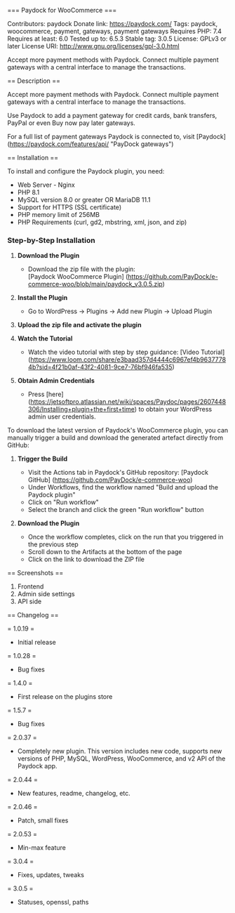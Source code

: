 === Paydock for WooCommerce ===

Contributors: paydock
Donate link: https://paydock.com/
Tags: paydock, woocommerce, payment, gateways, payment gateways
Requires PHP: 7.4
Requires at least: 6.0
Tested up to: 6.5.3
Stable tag: 3.0.5
License: GPLv3 or later
License URI: http://www.gnu.org/licenses/gpl-3.0.html

Accept more payment methods with Paydock. Connect multiple payment gateways with a central interface to manage the transactions.

== Description ==

Accept more payment methods with Paydock. Connect multiple payment gateways with a central interface to manage the transactions.

Use Paydock to add a payment gateway for credit cards, bank transfers, PayPal or even Buy now pay later gateways.

For a full list of payment gateways Paydock is connected to, visit [Paydock] (https://paydock.com/features/api/ "PayDock gateways")

== Installation ==

To install and configure the Paydock plugin, you need:

* Web Server - Nginx
* PHP 8.1
* MySQL version 8.0 or greater OR MariaDB 11.1 
* Support for HTTPS (SSL certificate)
* PHP memory limit of 256MB
* PHP Requirements (curl, gd2, mbstring, xml, json, and zip)

### Step-by-Step Installation

1. **Download the Plugin**
   - Download the zip file with the plugin:  
     [Paydock WooCommerce Plugin] (https://github.com/PayDock/e-commerce-woo/blob/main/paydock_v3.0.5.zip)

2. **Install the Plugin**
   - Go to WordPress -> Plugins -> Add new Plugin -> Upload Plugin

3. **Upload the zip file and activate the plugin**

4. **Watch the Tutorial**
   - Watch the video tutorial with step by step guidance: [Video Tutorial] (https://www.loom.com/share/e3baad357d4444c6967ef4b96377784b?sid=4f21b0af-43f2-4081-9ce7-76bf946fa535)

5. **Obtain Admin Credentials**
   - Press [here] (https://jetsoftpro.atlassian.net/wiki/spaces/Paydoc/pages/2607448306/Installing+plugin+the+first+time) to obtain your WordPress admin user credentials.

To download the latest version of Paydock's WooCommerce plugin, you can manually trigger a build and download the generated artefact directly from GitHub:

1. **Trigger the Build**
   - Visit the Actions tab in Paydock's GitHub repository: [Paydock GitHub] (https://github.com/PayDock/e-commerce-woo)
   - Under Workflows, find the workflow named "Build and upload the Paydock plugin"
   - Click on "Run workflow"
   - Select the branch and click the green "Run workflow" button

2. **Download the Plugin**
   - Once the workflow completes, click on the run that you triggered in the previous step
   - Scroll down to the Artifacts at the bottom of the page
   - Click on the link to download the ZIP file

== Screenshots ==

1. Frontend
2. Admin side settings
3. API side

== Changelog ==

= 1.0.19 =
* Initial release

= 1.0.28 =
* Bug fixes

= 1.4.0 =
* First release on the plugins store

= 1.5.7 =
* Bug fixes

= 2.0.37 =
* Completely new plugin. This version includes new code, supports new versions of PHP, MySQL, WordPress, WooCommerce, and v2 API of the Paydock app.

= 2.0.44 =
* New features, readme, changelog, etc.

= 2.0.46 =
* Patch, small fixes

= 2.0.53 =
* Min-max feature

= 3.0.4 =
* Fixes, updates, tweaks

= 3.0.5 =
* Statuses, openssl, paths
